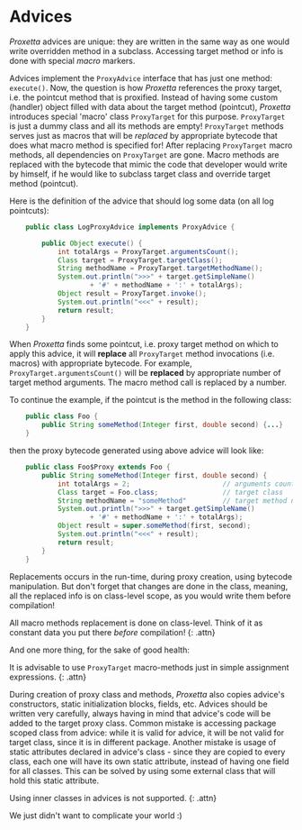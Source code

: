 # Advices

*Proxetta* advices are unique: they are written in the same
way as one would write overridden method in a subclass. Accessing
target method or info is done with special _macro_ markers.

Advices implement the `ProxyAdvice` interface that has just one method:
`execute()`. Now, the question is how *Proxetta* references the proxy target,
i.e. the pointcut method that is proxified. Instead of having some custom
(handler) object filled with data about the target method (pointcut), *Proxetta*
introduces special 'macro' class `ProxyTarget` for this purpose. `ProxyTarget`
is just a dummy class and all its methods are empty! `ProxyTarget` methods
serves just as macros that will be _replaced_ by appropriate bytecode that does
what macro method is specified for! After replacing `ProxyTarget`
macro methods, all dependencies on `ProxyTarget` are gone. Macro methods are
replaced with the bytecode that mimic the code that developer would write by
himself, if he would like to subclass target class and override target method
(pointcut).

Here is the definition of the advice that should log some data (on all
log pointcuts):

~~~~~ java
    public class LogProxyAdvice implements ProxyAdvice {

        public Object execute() {
            int totalArgs = ProxyTarget.argumentsCount();
            Class target = ProxyTarget.targetClass();
            String methodName = ProxyTarget.targetMethodName();
            System.out.println(">>>" + target.getSimpleName()
                    + '#' + methodName + ':' + totalArgs);
            Object result = ProxyTarget.invoke();
            System.out.println("<<<" + result);
            return result;
        }
    }
~~~~~

When *Proxetta* finds some pointcut, i.e. proxy target method on which
to apply this advice, it will **replace** all `ProxyTarget` method
invocations (i.e. macros) with appropriate bytecode. For example,
`ProxyTarget.argumentsCount()` will be **replaced** by appropriate
number of target method arguments. The macro method call is replaced by
a number.

To continue the example, if the pointcut is the method in the following class:

~~~~~ java
    public class Foo {
    	public String someMethod(Integer first, double second) {...}
    }
~~~~~

then the proxy bytecode generated using above advice will look like:

~~~~~ java
    public class Foo$Proxy extends Foo {
    	public String someMethod(Integer first, double second) {
    		int totalArgs = 2;                       // arguments count
    		Class target = Foo.class;                // target class
    		String methodName = "someMethod"         // target method name
    		System.out.println(">>>" + target.getSimpleName()
                    + '#' + methodName + ':' + totalArgs);
    		Object result = super.someMethod(first, second);
    		System.out.println("<<<" + result);
    		return result;
    	}
    }
~~~~~

Replacements occurs in the run-time, during proxy creation, using
bytecode manipulation. But don't forget that changes are done in the class,
meaning, all the replaced info is on class-level scope, as you would
write them before compilation!

All macro methods replacement is done on class-level. Think of it as constant
data you put there _before_ compilation!
{: .attn}

And one more thing, for the sake of good health:

It is advisable to use `ProxyTarget` macro-methods just in simple
assignment expressions.
{: .attn}

During creation of proxy class and methods, *Proxetta* also copies
advice's constructors, static initialization blocks, fields, etc.
Advices should be written very carefully, always having in mind that
advice's code will be added to the target proxy class. Common mistake
is accessing package scoped class from advice: while it is valid for
advice, it will be not valid for target class, since it is in different
package. Another mistake is usage of static attributes declared in
advice's class - since they are copied to every class, each one will
have its own static attribute, instead of having one field for all
classes. This can be solved by using some external class that will hold
this static attribute.

Using inner classes in advices is not supported.
{: .attn}

We just didn't want to complicate your world :)
